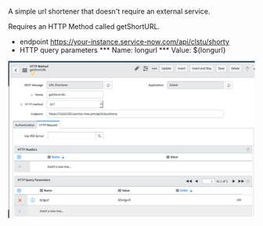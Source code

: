A simple url shortener that doesn't require an external service.

Requires an HTTP Method called getShortURL.

 * endpoint https://your-instance.service-now.com/api/clstu/shorty
 * HTTP query parameters
 *** Name:  longurl
 *** Value:  ${longurl}

 <img src="shorty.png" />